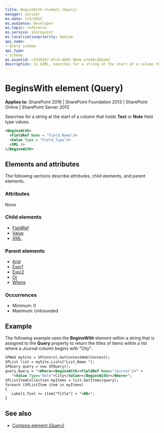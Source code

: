 ```yaml
---
title: BeginsWith element (Query)
manager: soliver
ms.date: 3/9/2015
ms.audience: Developer
ms.topic: reference
ms.service: sharepoint
ms.localizationpriority: medium
api_name:
- Query schema
api_type:
- schema
ms.assetid: cfd39267-dfc5-4685-9bde-e7e58cd5ba92
description: In CAML, searches for a string at the start of a column that holds Text or Note field type values.
---
```


# BeginsWith element (Query)

**Applies to:** SharePoint 2016 | SharePoint Foundation 2013 | SharePoint Online | SharePoint Server 2013
  
Searches for a string at the start of a column that holds **Text** or **Note** field type values. 
  
```XML
<BeginsWith>
  <FieldRef Name = "Field_Name"/>
  <Value Type = "Field_Type"/>
  <XML />
</BeginsWith>
```

## Elements and attributes

The following sections describe attributes, child elements, and parent elements.

### Attributes

None
   
### Child elements

- [FieldRef](fieldref-element-query.md)
- [Value](value-element-query.md)
- [XML](xml-element.md)
   
### Parent elements

- [And](and-element-query.md)
- [Expr1](expr1-element-view.md)
- [Expr2](expr2-element-view.md)
- [Or](or-element-query.md)
- [Where](where-element-query.md)
   
### Occurrences

- Minimum: 0
- Maximum: Unbounded
   
## Example

The following example uses the **BeginsWith** element within a string that is assigned to the **Query** property to return the titles of items within a list where a Journal column begins with "City". 
  
```XML
SPWeb mySite = SPControl.GetContextWeb(Context);
SPList list = mySite.Lists["List_Name "];
SPQuery query = new SPQuery();
query.Query = "<Where><BeginsWith><FieldRef Name="Journal"/>" + 
   "<Value Type="Note">City</Value></BeginsWith></Where>";
SPListItemCollection myItems = list.GetItems(query);
foreach (SPListItem item in myItems)
{
   Label1.Text += item["Title"] + "<BR>";
}
```

## See also

- [Contains element (Query)](contains-element-query.md)

